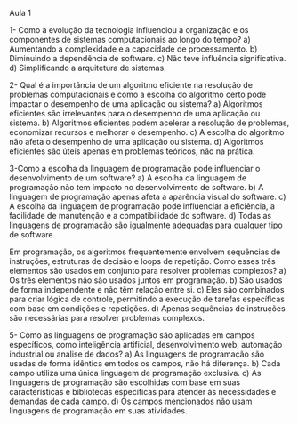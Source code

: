 Aula 1

1- Como a evolução da tecnologia influenciou a organização e os componentes de sistemas computacionais ao longo do tempo?
a) Aumentando a complexidade e a capacidade de processamento.
b) Diminuindo a dependência de software.
c) Não teve influência significativa.
d) Simplificando a arquitetura de sistemas.


2- Qual é a importância de um algoritmo eficiente na resolução de problemas computacionais e como a escolha do algoritmo certo pode impactar o desempenho de uma aplicação ou sistema?
a) Algoritmos eficientes são irrelevantes para o desempenho de uma aplicação ou sistema.
b) Algoritmos eficientes podem acelerar a resolução de problemas, economizar recursos e melhorar o desempenho.
c) A escolha do algoritmo não afeta o desempenho de uma aplicação ou sistema.
d) Algoritmos eficientes são úteis apenas em problemas teóricos, não na prática.


3-Como a escolha da linguagem de programação pode influenciar o desenvolvimento de um software?
a) A escolha da linguagem de programação não tem impacto no desenvolvimento de software.
b) A linguagem de programação apenas afeta a aparência visual do software.
c) A escolha da linguagem de programação pode influenciar a eficiência, a facilidade de manutenção e a compatibilidade do software.
d) Todas as linguagens de programação são igualmente adequadas para qualquer tipo de software.


Em programação, os algoritmos frequentemente envolvem sequências de instruções, estruturas de decisão e loops de repetição. Como esses três elementos são usados em conjunto para resolver problemas complexos?
a) Os três elementos não são usados juntos em programação.
b) São usados de forma independente e não têm relação entre si.
c) Eles são combinados para criar lógica de controle, permitindo a execução de tarefas específicas com base em condições e repetições.
d) Apenas sequências de instruções são necessárias para resolver problemas complexos.


5- Como as linguagens de programação são aplicadas em campos específicos, como inteligência artificial, desenvolvimento web, automação industrial ou análise de dados?
a) As linguagens de programação são usadas de forma idêntica em todos os campos, não há diferença.
b) Cada campo utiliza uma única linguagem de programação exclusiva.
c) As linguagens de programação são escolhidas com base em suas características e bibliotecas específicas para atender às necessidades e demandas de cada campo.
d) Os campos mencionados não usam linguagens de programação em suas atividades.

